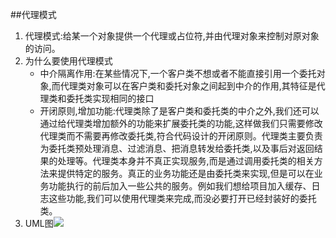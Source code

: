 ##代理模式
1. 代理模式:给某一个对象提供一个代理或占位符,并由代理对象来控制对原对象的访问。
2. 为什么要使用代理模式
	+ 中介隔离作用:在某些情况下,一个客户类不想或者不能直接引用一个委托对象,而代理类对象可以在客户类和委托对象之间起到中介的作用,其特征是代理类和委托类实现相同的接口
	+ 开闭原则,增加功能:代理类除了是客户类和委托类的中介之外,我们还可以通过给代理类增加额外的功能来扩展委托类的功能,这样做我们只需要修改代理类而不需要再修改委托类,符合代码设计的开闭原则。代理类主要负责为委托类预处理消息、过滤消息、把消息转发给委托类,以及事后对返回结果的处理等。代理类本身并不真正实现服务,而是通过调用委托类的相关方法来提供特定的服务。真正的业务功能还是由委托类来实现,但是可以在业务功能执行的前后加入一些公共的服务。例如我们想给项目加入缓存、日志这些功能,我们可以使用代理类来完成,而没必要打开已经封装好的委托类。
3. UML图![](https://i.imgur.com/JEUEoJM.png)